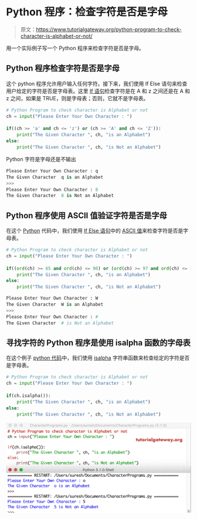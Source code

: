 # Python 程序：检查字符是否是字母

> 原文：<https://www.tutorialgateway.org/python-program-to-check-character-is-alphabet-or-not/>

用一个实际例子写一个 Python 程序来检查字符是否是字母。

## Python 程序检查字符是否是字母

这个 python 程序允许用户输入任何字符。接下来，我们使用 If Else 语句来检查用户给定的字符是否是字母表。这里 [If 语句](https://www.tutorialgateway.org/python-if-statement/)检查字符是在 A 和 z 之间还是在 A 和 z 之间，如果是 TRUE，则是字母表；否则，它就不是字母表。

```py
# Python Program to check character is Alphabet or not
ch = input("Please Enter Your Own Character : ")

if((ch >= 'a' and ch <= 'z') or (ch >= 'A' and ch <= 'Z')):
    print("The Given Character ", ch, "is an Alphabet")
else:
    print("The Given Character ", ch, "is Not an Alphabet")
```

Python 字符是字母还是不输出

```py
Please Enter Your Own Character : q
The Given Character  q is an Alphabet
>>> 
Please Enter Your Own Character : 8
The Given Character  8 is Not an Alphabet
```

## Python 程序使用 ASCII 值验证字符是否是字母

在这个 [Python](https://www.tutorialgateway.org/python-tutorial/) 代码中，我们使用 [If Else 语句](https://www.tutorialgateway.org/python-if-else/)中的 [ASCII 值](https://www.tutorialgateway.org/ascii-table/)来检查字符是否是字母表。

```py
# Python Program to check character is Alphabet or not
ch = input("Please Enter Your Own Character : ")

if((ord(ch) >= 65 and ord(ch) <= 90) or (ord(ch) >= 97 and ord(ch) <= 122)):
    print("The Given Character ", ch, "is an Alphabet")
else:
    print("The Given Character ", ch, "is Not an Alphabet")
```

```py
Please Enter Your Own Character : W
The Given Character  W is an Alphabet
>>> 
Please Enter Your Own Character : #
The Given Character  # is Not an Alphabet
```

## 寻找字符的 Python 程序是使用 isalpha 函数的字母表

在这个例子 [python 代码](https://www.tutorialgateway.org/python-programming-examples/)中，我们使用 [isalpha](https://www.tutorialgateway.org/python-isalpha/) 字符串函数来检查给定的字符是否是字母表。

```py
# Python Program to check character is Alphabet or not
ch = input("Please Enter Your Own Character : ")

if(ch.isalpha()):
    print("The Given Character ", ch, "is an Alphabet")
else:
    print("The Given Character ", ch, "is Not an Alphabet")
```

![Python Program to check character is Alphabet or not 3](img/97c150379cfc17e832b6238240d94d7f.png)